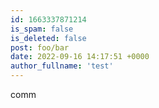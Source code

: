 ```yaml
---
id: 1663337871214
is_spam: false
is_deleted: false
post: foo/bar
date: 2022-09-16 14:17:51 +0000
author_fullname: 'test'
---
```


comm
